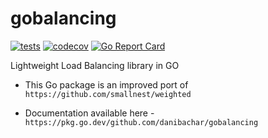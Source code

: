 # gobalancing

[![tests](https://github.com/danibachar/gobalancing/actions/workflows/go.yml/badge.svg)](https://github.com/danibachar/gobalancing/actions/workflows/go.yml/badge.svg)
[![codecov](https://codecov.io/gh/danibachar/gobalancing/branch/main/graph/badge.svg?token=6YZTO1RRHZ)](https://codecov.io/gh/danibachar/gobalancing)
[![Go Report Card](https://goreportcard.com/badge/github.com/danibachar/gobalancing)](https://goreportcard.com/report/github.com/danibachar/gobalancing)

Lightweight Load Balancing library in GO

- This Go package is an improved port of `https://github.com/smallnest/weighted`

- Documentation available here - `https://pkg.go.dev/github.com/danibachar/gobalancing`